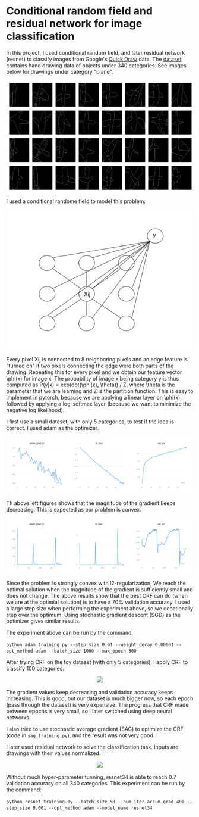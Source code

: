 # Conditional random field and residual network for image classification

In this project, I used conditional random field, and later residual network (resnet) to classify images from Google's <a href="https://quickdraw.withgoogle.com/">Quick Draw</a> data. The <a href="https://www.kaggle.com/c/quickdraw-doodle-recognition/data">dataset</a> contains hand drawing data of objects under 340 categories. See images below for drawings under category "plane".

<p align="center">
  <img height=300 src="imgs/quick_draw_exp.png">
</p>

I used a conditional randome field to model this problem:

<p align="center">
  <img src="imgs/crf_exp.png">
</p>

Every pixel Xij is connected to 8 neighboring pixels and an edge feature is "turned on" if two pixels connecting the edge were both parts of the drawing. Repeating this for every pixel and we obtain our feature vector \phi(x) for image x. The probability of image x being category y is thus computed as P(y|x) = exp(dot(\phi(x), \theta)) / Z, where \theta is the parameter that we are learning and Z is the partition function. This is easy to implement in pytorch, because we are applying a linear layer on \phi(x), followed by applying a log-softmax layer (because we want to minimize the negative log likelihood).

I first use a small dataset, with only 5 categories, to test if the idea is correct. I used adam as the optimizer.

<p align="center">
  <img src="imgs/adam_crf_5_cats.png">
</p>

Th above left figures shows that the magnitude of the gradient keeps decreasing. This is expected as our problem is convex. 

<p align="center">
  <img src="imgs/adam_crf_5_cats_opt.png">
</p>

Since the problem is strongly convex with l2-regularization, We reach the optimal solution when the magnitude of the gradient is sufficiently small and does not change. The above results show that the best CRF can do (when we are at the optimial solution) is to have a 70% validation accuracy. I used a large step size when performing the experiment above, so we occationally step over the optimum. Using stochastic gradient descent (SGD) as the optimizer gives similar results. 

The experiment above can be run by the command:

```python adam_training.py --step_size 0.01 --weight_decay 0.00001 --opt_method adam --batch_size 1000 --max_epoch 300```

After trying CRF on the toy dataset (with only 5 categories), I apply CRF to classify 100 categories. 

<p align="center">
  <img src="imgs/crf_100_cats.png">
</p>

The gradient values keep decreasing and validation accuracy keeps increasing. This is good, but our dataset is much bigger now, so each epoch (pass through the dataset) is very expensive. The progress that CRF made between epochs is very small, so I later switched using deep neural networks.

I also tried to use stochastic average gradient (SAG) to optimize the CRF (code in ```sag_training.py```), and the result was not very good.

I later used residual network to solve the classification task. Inputs are drawings with their values normalized.

<p align="center">
  <img src="imgs/resnet_results.png">
</p>

Without much hyper-parameter tunning, resnet34 is able to reach 0.7 validation accuracy on all 340 categories. This experiment can be run by the command:

``` python resnet_training.py --batch_size 50 --num_iter_accum_grad 400 --step_size 0.001 --opt_method adam --model_name resnet34 ```


